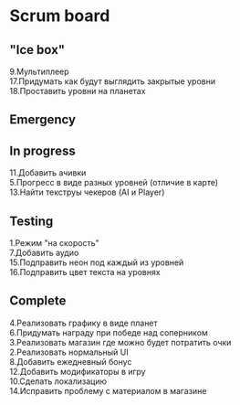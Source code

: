 # Scrum board

"Ice box"
--------------------- 
9.Мультиплеер  
17.Придумать как будут выглядить закрытые уровни  
18.Проставить уровни на планетах  

Emergency
---------------------

In progress
---------------------
11.Добавить ачивки  
5.Прогресс в виде разных уровней (отличие в карте)  
13.Найти текструы чекеров (AI и Player)  

Testing
---------------------
1.Режим "на скорость"  
7.Добавить аудио  
15.Подправить неон под каждый из уровней  
16.Подправить цвет текста на уровнях  

Complete
---------------------
4.Реализовать графику в виде планет  
6.Придумать награду при победе над соперником  
3.Реализовать магазин где можно будет потратить очки  
2.Реализовать нормальный UI  
8.Добавить ежедневный бонус  
12.Добавить модификаторы в игру  
10.Сделать локализацию  
14.Исправить проблему с материалом в магазине  
